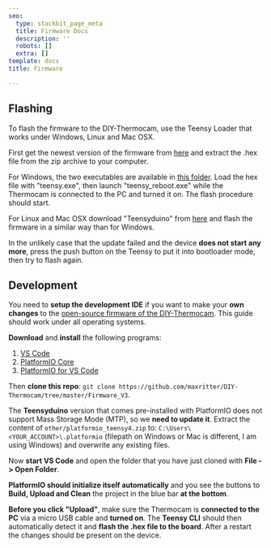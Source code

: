 ```yaml
---
seo:
  type: stackbit_page_meta
  title: Firmware Docs
  description: ''
  robots: []
  extra: []
template: docs
title: Firmware

---
```


## Flashing

To flash the firmware to the DIY-Thermocam, use the Teensy Loader that works under Windows, Linux and Mac OSX.

First get the newest version of the firmware from [here](https://github.com/maxritter/DIY-Thermocam/releases) and extract the .hex file from the zip archive to your computer.

For Windows, the two executables are available in [this folder](https://github.com/maxritter/DIY-Thermocam/tree/master/Software/Firmware%20Updater). Load the hex file with "teensy.exe", then launch "teensy_reboot.exe" while the Thermocam is connected to the PC and turned it on. The flash procedure should start. 

For Linux and Mac OSX download "Teensyduino" from [here](https://www.pjrc.com/teensy/td_download.htm) and flash the firmware in a similar way than for Windows.

In the unlikely case that the update failed and the device **does not start any more**, press the push button on the Teensy to put it into bootloader mode, then try to flash again.

## Development

You need to **setup the development IDE** if you want to make your **own changes** to the [open-source firmware of the DIY-Thermocam](https://github.com/maxritter/DIY-Thermocam/tree/master/Firmware_V3). This guide should work under all operating systems.

**Download** and **install** the following programs:

1. [VS Code](https://code.visualstudio.com/)
2. [PlatformIO Core](https://docs.platformio.org/en/latest//core/installation.html)
3. [PlatformIO for VS Code](https://platformio.org/install/ide?install=vscode)

Then **clone this repo**:
`git clone https://github.com/maxritter/DIY-Thermocam/tree/master/Firmware_V3`.

The **Teensyduino** version that comes pre-installed with PlatformIO does not support Mass Storage Mode (MTP), so we **need to update it**. Extract the content of `other/platformio_teensy4.zip` to: `C:\Users\<YOUR_ACCOUNT>\.platformio` (filepath on Windows or Mac is different, I am using Windows) and overwrite any existing files.

Now **start VS Code** and open the folder that you have just cloned with **File -> Open Folder**. 

**PlatformIO should initialize itself automatically** and you see the buttons to **Build, Upload and Clean** the project in the blue bar **at the bottom**. 

**Before you click "Upload"**, make sure the Thermocam is **connected to the PC** via a micro USB cable and **turned on**. The **Teensy CLI** should then automatically detect it and **flash the .hex file to the board**. After a restart the changes should be present on the device.